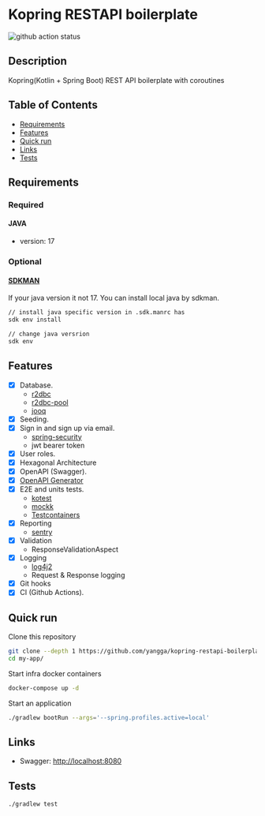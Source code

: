 # Kopring RESTAPI boilerplate

![github action status](https://github.com/yangga/kopring-restapi-boilerplate/actions/workflows/test.yml/badge.svg)

## Description <!-- omit in toc -->

Kopring(Kotlin + Spring Boot) REST API boilerplate with coroutines

## Table of Contents <!-- omit in toc -->

- [Requirements](#requirements)
- [Features](#features)
- [Quick run](#quick-run)
- [Links](#links)
- [Tests](#tests)

## Requirements

### Required

#### JAVA

- version: 17

### Optional

#### [SDKMAN](https://sdkman.io)

If your java version it not 17. You can install local java by sdkman.
```bash
// install java specific version in .sdk.manrc has
sdk env install

// change java versrion
sdk env
```

## Features

- [x] Database.
  - [r2dbc](https://r2dbc.io)
  - [r2dbc-pool](https://github.com/r2dbc/r2dbc-pool)
  - [jooq](https://www.jooq.org)
- [x] Seeding.
- [x] Sign in and sign up via email.
  - [spring-security](https://spring.io/projects/spring-security)
  - jwt bearer token
- [x] User roles.
- [x] Hexagonal Architecture
- [x] OpenAPI (Swagger).
- [x] [OpenAPI Generator](https://github.com/OpenAPITools/openapi-generator)
- [x] E2E and units tests.
  - [kotest](https://kotest.io)
  - [mockk](https://mockk.io)
  - [Testcontainers](https://testcontainers.com)
- [x] Reporting
  - [sentry](https://sentry.io)
- [x] Validation
  - ResponseValidationAspect
- [x] Logging
  - [log4j2](https://logging.apache.org/log4j/2.x)
  - Request & Response logging
- [x] Git hooks
- [x] CI (Github Actions).

## Quick run

Clone this repository

```bash
git clone --depth 1 https://github.com/yangga/kopring-restapi-boilerplate.git my-app
cd my-app/
```

Start infra docker containers

```bash
docker-compose up -d
```

Start an application

```bash
./gradlew bootRun --args='--spring.profiles.active=local'
```

## Links

- Swagger: <http://localhost:8080>

## Tests

```bash
./gradlew test
````
